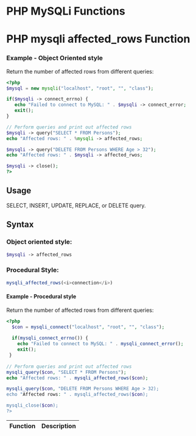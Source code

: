 <h1>PHP MySQLi Functions</h1>
<table>
<thead>
   <tr>
   <th>Function</th>
   <th>Description</th>
   </tr>
</thead>

<div class="affected_rows">
<h1>PHP mysqli affected_rows Function</h1>
<h3>Example - Object Oriented style</h3>
<p>Return the number of affected rows from different queries:</p>
</div>

``` php
<?php
$mysql = new mysqli("localhost", "root", "", "class");

if($mysqli -> connect_errno) {
   echo "Failed to connect to MySQL: " . $mysqli -> connect_error;
   exit();
}

// Perform queries and print out affected rows
$mysqli -> query("SELECT * FROM Persons");
echo "Affected rows: " . %mysqli -> affected_rows;

$mysqli -> query("DELETE FROM Persons WHERE Age > 32");
echo "Affected rows: " . $mysqli -> affected_rwos;

$mysqli -> close();
?>
```

<h2>Usage</h2>
<p>SELECT, INSERT, UPDATE, REPLACE, or DELETE query.</p>

<h2>Syntax</h2>
<h3>Object oriented style:</h3>

``` php
$mysqli -> affected_rows
```

<h3>Procedural Style:</h3>

``` php
mysqli_affected_rows(<i>connection</i>)
```

<h4>Example - Procedural style</h4>
<p>Return the number of affected rows from different queries:</p>

``` php
<?php
  $con = mysqli_connect("localhost", "root", "", "class");
  
  if(mysqli_connect_errno()) {
    echo "Failed to connect to MySQL: " . mysqli_connect_error();
    exit();
 }
 
// Perform queries and print out affected rows
mysqli_query($con, "SELECT * FROM Persons");
echo "Affected rows: " . mysqli_affected_rows($con);

mysqli_query($con, "DELETE FROM Persons WHERE Age > 32);
echo "Affected rows: " . mysqli_affected_rows($con);

mysqli_close($con);
?>
```
